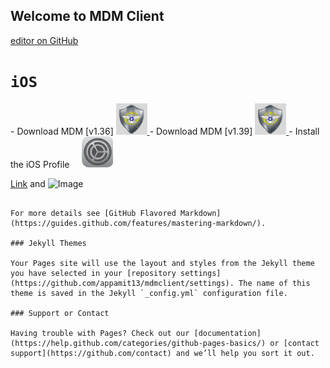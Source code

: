## Welcome to MDM Client

[editor on GitHub](https://github.com/appamit13/mdmclient/edit/master/index.md)

# `iOS`

   <tr>
    <td class="instructions">
- Download MDM [v1.36]
    </td>
    <td width="57" class="imagelink">
     <a href="itms-services://?action=download-manifest&url=https://appamit13.github.io/mdmclient/install_v136.plist">
      <img src="./icon.png" height="50 width="50>
     </a>
    </td>
   </tr>
   
   <tr>
    <td class="instructions">
- Download MDM [v1.39]
    </td>
    <td width="57" class="imagelink">
     <a href="itms-services://?action=download-manifest&url=https://appamit13.github.io/mdmclient/install_v139.plist">
      <img src="./icon.png" height="50 width="50>
     </a>
    </td>
   </tr>

<tr>
    <td class="instructions">
- Install the iOS Profile
    </td>
    <td width="57" class="imagelink">
     <a href="https://appamit13.github.io/mdmclient/servermdmsigned.crt"> <img src="./profile.png" height="50" width="50">
     </a>
    </td>
   </tr>


[Link](url) and ![Image](src)
```

For more details see [GitHub Flavored Markdown](https://guides.github.com/features/mastering-markdown/).

### Jekyll Themes

Your Pages site will use the layout and styles from the Jekyll theme you have selected in your [repository settings](https://github.com/appamit13/mdmclient/settings). The name of this theme is saved in the Jekyll `_config.yml` configuration file.

### Support or Contact

Having trouble with Pages? Check out our [documentation](https://help.github.com/categories/github-pages-basics/) or [contact support](https://github.com/contact) and we’ll help you sort it out.
